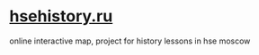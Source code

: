 # **[hsehistory.ru](http://hsehistory.ru/)**
online interactive map, project for history lessons in hse moscow


